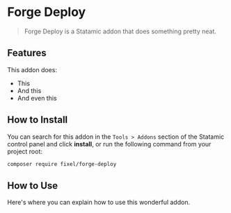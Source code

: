 # Forge Deploy

> Forge Deploy is a Statamic addon that does something pretty neat.

## Features

This addon does:

- This
- And this
- And even this

## How to Install

You can search for this addon in the `Tools > Addons` section of the Statamic control panel and click **install**, or run the following command from your project root:

``` bash
composer require fixel/forge-deploy
```

## How to Use

Here's where you can explain how to use this wonderful addon.
